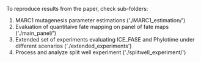 To reproduce results from the paper, check sub-folders:

  1. MARC1 mutagenesis parameter estimations ('./MARC1_estimation/')
  2. Evaluation of quantitaive fate mapping on panel of fate maps ('./main_panel/')
  3. Extended set of experiments evaluating ICE_FASE and Phylotime under different scenarios ('./extended_experiments')
  4. Process and analyze split well experiment ('./splitwell_experiment/')
  
